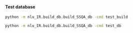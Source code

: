 #### Test database
```bash
python -m nlu_IR.build_db.build_SSQA_db -cmd test_build
```
```bash
python -m nlu_IR.build_db.build_SSQA_db -cmd test_db
```
